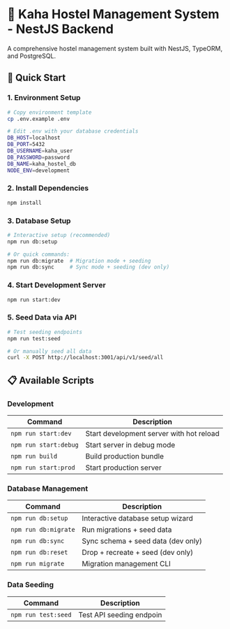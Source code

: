 # 🏨 Kaha Hostel Management System - NestJS Backend

A comprehensive hostel management system built with NestJS, TypeORM, and PostgreSQL.

## 🚀 Quick Start

### 1. Environment Setup
```bash
# Copy environment template
cp .env.example .env

# Edit .env with your database credentials
DB_HOST=localhost
DB_PORT=5432
DB_USERNAME=kaha_user
DB_PASSWORD=password
DB_NAME=kaha_hostel_db
NODE_ENV=development
```

### 2. Install Dependencies
```bash
npm install
```

### 3. Database Setup
```bash
# Interactive setup (recommended)
npm run db:setup

# Or quick commands:
npm run db:migrate  # Migration mode + seeding
npm run db:sync     # Sync mode + seeding (dev only)
```

### 4. Start Development Server
```bash
npm run start:dev
```

### 5. Seed Data via API
```bash
# Test seeding endpoints
npm run test:seed

# Or manually seed all data
curl -X POST http://localhost:3001/api/v1/seed/all
```

## 📋 Available Scripts

### Development
| Command | Description |
|---------|-------------|
| `npm run start:dev` | Start development server with hot reload |
| `npm run start:debug` | Start server in debug mode |
| `npm run build` | Build production bundle |
| `npm run start:prod` | Start production server |

### Database Management
| Command | Description |
|---------|-------------|
| `npm run db:setup` | Interactive database setup wizard |
| `npm run db:migrate` | Run migrations + seed data |
| `npm run db:sync` | Sync schema + seed data (dev only) |
| `npm run db:reset` | Drop + recreate + seed (dev only) |
| `npm run migrate` | Migration management CLI |

### Data Seeding
| Command | Description |
|---------|-------------|
| `npm run test:seed` | Test API seeding endpoin
